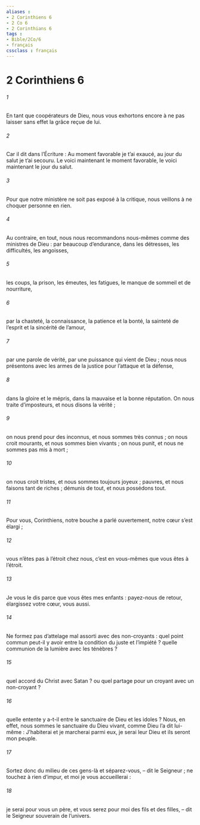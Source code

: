 ```yaml
---
aliases : 
- 2 Corinthiens 6
- 2 Co 6
- 2 Corinthians 6
tags : 
- Bible/2Co/6
- français
cssclass : français
---
```


# 2 Corinthiens 6

###### 1
En tant que coopérateurs de Dieu, nous vous exhortons encore à ne pas laisser sans effet la grâce reçue de lui.
###### 2
Car il dit dans l’Écriture :
Au moment favorable je t’ai exaucé,
au jour du salut je t’ai secouru.
Le voici maintenant le moment favorable, le voici maintenant le jour du salut.
###### 3
Pour que notre ministère ne soit pas exposé à la critique, nous veillons à ne choquer personne en rien.
###### 4
Au contraire, en tout, nous nous recommandons nous-mêmes comme des ministres de Dieu :
par beaucoup d’endurance,
dans les détresses, les difficultés, les angoisses,
###### 5
les coups, la prison, les émeutes,
les fatigues, le manque de sommeil et de nourriture,
###### 6
par la chasteté, la connaissance,
la patience et la bonté,
la sainteté de l’esprit et la sincérité de l’amour,
###### 7
par une parole de vérité,
par une puissance qui vient de Dieu ;
nous nous présentons avec les armes de la justice
pour l’attaque et la défense,
###### 8
dans la gloire et le mépris,
dans la mauvaise et la bonne réputation.
On nous traite d’imposteurs, et nous disons la vérité ;
###### 9
on nous prend pour des inconnus, et nous sommes très connus ;
on nous croit mourants, et nous sommes bien vivants ;
on nous punit, et nous ne sommes pas mis à mort ;
###### 10
on nous croit tristes, et nous sommes toujours joyeux ;
pauvres, et nous faisons tant de riches ;
démunis de tout, et nous possédons tout.
###### 11
Pour vous, Corinthiens, notre bouche a parlé ouvertement, notre cœur s’est élargi ;
###### 12
vous n’êtes pas à l’étroit chez nous, c’est en vous-mêmes que vous êtes à l’étroit.
###### 13
Je vous le dis parce que vous êtes mes enfants : payez-nous de retour, élargissez votre cœur, vous aussi.
###### 14
Ne formez pas d’attelage mal assorti avec des non-croyants : quel point commun peut-il y avoir entre la condition du juste et l’impiété ? quelle communion de la lumière avec les ténèbres ?
###### 15
quel accord du Christ avec Satan ? ou quel partage pour un croyant avec un non-croyant ?
###### 16
quelle entente y a-t-il entre le sanctuaire de Dieu et les idoles ? Nous, en effet, nous sommes le sanctuaire du Dieu vivant, comme Dieu l’a dit lui-même :
J’habiterai et je marcherai parmi eux,
je serai leur Dieu et ils seront mon peuple.
###### 17
Sortez donc du milieu de ces gens-là
et séparez-vous, – dit le Seigneur ;
ne touchez à rien d’impur,
et moi je vous accueillerai :
###### 18
je serai pour vous un père,
et vous serez pour moi des fils et des filles,
– dit le Seigneur souverain de l’univers.
